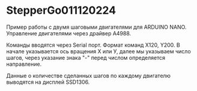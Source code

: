 # StepperGo011120224
Пример  работы с двумя шаговыми  двигателями для ARDUINO NANO. Управление двигателями через драйвер А4988.

Команды вводятся через Serial порт. Формат команд X120, Y200. В начале указывается ось вращения Х или У, далее мы указываем число  шагов, через указание знака "-" перед числом определяется направление.

Данные о количестве сделанных шагов по каждому двигателю выводятся на дисплей SSD1306.
